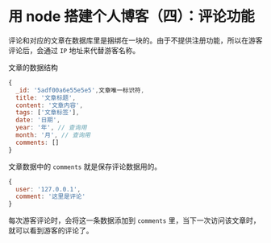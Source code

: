 # 用 node 搭建个人博客（四）：评论功能
评论和对应的文章在数据库里是捆绑在一块的。由于不提供注册功能，所以在游客评论后，会通过 `IP` 地址来代替游客名称。

文章的数据结构
```js
{
  _id: '5adf00a6e55e5e5',文章唯一标识符,
  title: '文章标题',
  content: '文章内容',
  tags: ['文章标签'],
  date: '日期',
  year: '年', // 查询用
  month: '月', // 查询用
  comments: []
}
```
文章数据中的 `comments` 就是保存评论数据用的。
```js
{
  user: '127.0.0.1',
  comment: '这里是评论'
}
```
每次游客评论时，会将这一条数据添加到 `comments` 里，当下一次访问该文章时，就可以看到游客的评论了。
